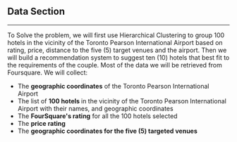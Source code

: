 ## Data Section 
----------------------------
To Solve the problem, we will first use Hierarchical Clustering to group 100 hotels in the vicinity of the Toronto Pearson International Airport based on rating, price, distance to the five (5) target venues and the airport.  Then we will build a recommendation system to suggest ten (10) hotels that best fit to the requirements of the couple.  Most of the data we will be retrieved from Foursquare.  We will collect:
-	The <b> geographic coordinates</b> of the Toronto Pearson International Airport
-	The list of <b> 100 hotels </b> in the vicinity of the Toronto Pearson International Airport with their names, and geographic coordinates
-	The <b>FourSquare's rating</b> for all the 100 hotels selected
-	The <b>price rating</b>
-	 The <b>geographic coordinates for the five (5) targeted venues</b> 



```python

```
